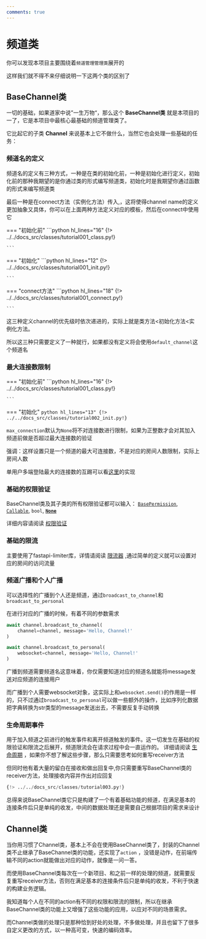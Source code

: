 ```yaml
---
comments: true
---
```


# 频道类

你可以发现本项目主要围绕着`频道管理管理类`展开的

这样我们就不得不来仔细说明一下这两个类的区别了

## BaseChannel类

一切的基础，如果道家中说”一生万物“，那么这个 **BaseChannel类** 就是本项目的一了，它是本项目中最核心最基础的频道管理类了。

它比起它的子类 **Channel** 来说基本上它不做什么，当然它也会处理一些基础的任务：

### 频道名的定义

频道名的定义有三种方式，一种是在类的初始化前，一种是初始化进行定义，初始化前的那种我期望的是你通过类的形式编写频道类，初始化时是我期望你通过函数的形式来编写频道类

最后一种是在connect方法（实例化方法）传入,，这将使得channel name的定义更加抽象又具体，你可以在上面两种方法定义对应的模板，然后在connect中使用它

=== "初始化前"
    ```python hl_lines="16"
    {!> ../../docs_src/classes/tutorial001_class.py!}

    ```

=== "初始化"
    ```python hl_lines="12"
    {!> ../../docs_src/classes/tutorial001_init.py!}
    
    ```

=== "connect方法"
    ```python hl_lines="18"
    {!> ../../docs_src/classes/tutorial001_connect.py!}

    ```
这三种定义channel的优先级时依次递进的，实际上就是类方法<初始化方法<实例化方法。

所以这三种只需要定义了一种就行，如果都没有定义将会使用`default_channel`这个频道名

### 最大连接数限制

=== "初始化前"
    ```python hl_lines="16"
    {!> ../../docs_src/classes/tutorial001_class.py!}

    ```
=== "初始化"
    ```python hl_lines="13"
    {!> ../../docs_src/classes/tutorial002_init.py!}
    ```

`max_connection`默认为`None`将不对连接数进行限制，如果为正整数才会对其加入频道前做是否超过最大连接数的验证

强调：这样设置只是一个频道的最大可连接数，不是对应的房间人数限制，实际上房间人数

单用户多端登陆最大的连接数的互踢可以看[这里]()的实现

### 基础的权限验证

BaseChannel类及其子类的所有权限验证都可以输入： [`BasePermission`]('模仿DRF的一个权限类,会调用对应的has_permission方法，返回bool'), [`Callable`]('返回bool的可调用对象'), `bool`, [**`None`**]('这将被视为True')

详细内容请阅读 [权限验证](permission.md)

### 基础的限流

主要使用了fastapi-limiter库，详情请阅读 [限流器](limiter.md) ,通过简单的定义就可以设置对应的房间的访问流量

### 频道广播和个人广播

可以选择性的广播到个人还是频道，通过`broadcast_to_channel`和`broadcast_to_personal`

在进行对应的广播的时候，有着不同的参数需求

```python
await channel.broadcast_to_channel(
    channel=channel, message='Hello, Channel!'
)

await channel.broadcast_to_personal(
    websocket=channel, message='Hello, Channel!'
)
```

广播到频道需要频道名这意味着，你仅需要知道对应的频道名就能将message发送对应频道的连接用户

而广播到个人需要websocket对象，这实际上和`websocket.send()`的作用是一样的，只不过通过`broadcast_to_personal`可以做一些额外的操作，比如序列化数据把字典转换为str类型的message发送出去，不需要反复手动转换

### 生命周期事件

用于加入频道之前进行的触发事件和离开频道触发的事件。这一切发生在基础的权限验证和限流之后展开，频道限流会在请求过程中会一直运作的。
详细请阅读 [生命周期](../advanced/lifespan.md) ，如果你不想了解这些步骤，那么只需要思考如何重写receiver方法

但同时他有着大量的留白在接收和做出回复中,你只需要重写BaseChannel类的receiver方法，处理接收内容并作出对应回复

```Python hl_lines="8-15"
{!> ../../docs_src/classes/tutorial003.py!}
```

总得来说BaseChannel类它只是构建了一个有着基础功能的频道，在满足基本的连接条件后只是单纯的收发，中间的数据处理还是需要自己根据项目的需求来设计

## Channel类

当你用习惯了Channel类，基本上不会在使用BaseChannel类了，封装的Channel类不止继承了BaseChannel类的功能，还实现了`action`
，没错是动作，在前端传输不同的action就能做出对应的动作，就像是一问一答。

而使用BaseChannel类每次在一个新项目、和之前一样的处理的频道，就需要反复重写receiver方法，否则在满足基本的连接条件后只是单纯的收发，不利于快速的构建业务逻辑。

我知道每个人在不同的action有不同的权限和限流的限制，所以在继承BaseChannel类的功能上又增强了这些功能的应用，以应对不同的场景需求。

而Channel类做的处理只是那种恰到好处的处理，不多做处理，并且也留下了很多自定义更改的方式，以一种高可变，快速的编码效率。